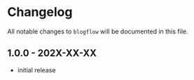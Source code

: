 # Changelog

All notable changes to `blogflow` will be documented in this file.

## 1.0.0 - 202X-XX-XX

- initial release
